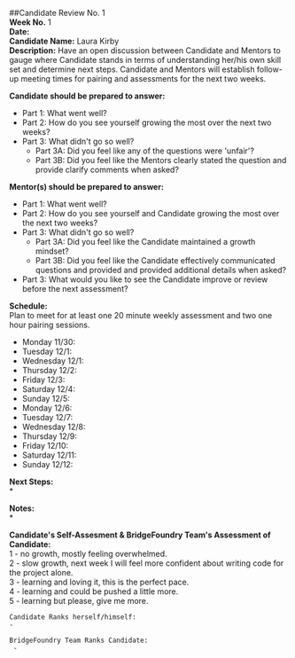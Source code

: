 ##Candidate Review No. 1  
**Week No.** 1   
**Date:**  
**Candidate Name:** Laura Kirby  
**Description:** Have an open discussion between Candidate and Mentors to gauge where Candidate stands in terms of understanding her/his own skill set and determine next steps. Candidate and Mentors will establish follow-up meeting times for pairing and assessments for the next two weeks.   
  
**Candidate should be prepared to answer:**  
* Part 1: What went well?   
* Part 2: How do you see yourself growing the most over the next two weeks?  
* Part 3: What didn't go so well?  
	* Part 3A: Did you feel like any of the questions were 'unfair'? 
	* Part 3B: Did you feel like the Mentors clearly stated the question and provide clarify comments when asked?  

**Mentor(s) should be prepared to answer:**
* Part 1: What went well?   
* Part 2: How do you see yourself and Candidate growing the most over the next two weeks?  
* Part 3: What didn't go so well?  
	* Part 3A: Did you feel like the Candidate maintained a growth mindset? 
	* Part 3B: Did you feel like the Candidate effectively communicated questions and provided and provided additional details when asked? 
* Part 3: What would you like to see the Candidate improve or review before the next assessment?  

**Schedule:**  
Plan to meet for at least one 20 minute weekly assessment and two one hour pairing sessions. 
* Monday 11/30:
* Tuesday 12/1:
* Wednesday 12/1:
* Thursday 12/2:
* Friday 12/3:
* Saturday 12/4:
* Sunday 12/5:  
* Monday 12/6:
* Tuesday 12/7:
* Wednesday 12/8:
* Thursday 12/9:
* Friday 12/10:
* Saturday 12/11:
* Sunday 12/12:

**Next Steps:**  
*  

**Notes:**  
*   


**Candidate's Self-Assesment & BridgeFoundry Team's Assessment of Candidate:**  
	1 - no growth, mostly feeling overwhelmed.  
	2 - slow growth, next week I will feel more confident about writing code for the project alone.    
	3 - learning and loving it, this is the perfect pace.  
	4 - learning and could be pushed a little more.    
	5 - learning but please, give me more.   


	Candidate Ranks herself/himself:  
	-  

	BridgeFoundry Team Ranks Candidate:  
	 -  